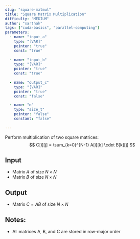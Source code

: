 ```yaml
---
slug: "square-matmul"
title: "Square Matrix Multiplication"
difficulty: "MEDIUM"
author: "sarthak"
tags: ["cuda-basics", "parallel-computing"]
parameters:
  - name: "input_a"
    type: "[VAR]"
    pointer: "true"
    const: "true"
  
  - name: "input_b"
    type: "[VAR]"
    pointer: "true"
    const: "true"
  
  - name: "output_c"
    type: "[VAR]"
    pointer: "true"
    const: "false"

  - name: "n" 
    type: "size_t"
    pointer: "false"
    constant: "false"
    
---
```


Perform multiplication of two square matrices:
$$
C[i][j] = \sum_{k=0}^{N-1} A[i][k] \cdot B[k][j]
$$

## Input
- Matrix $A$ of size $N \times N$
- Matrix $B$ of size $N \times N$ 

## Output
- Matrix $C = AB$ of size $N \times N$

## Notes:
- All matrices $\text{A}$, $\text{B}$, and $\text{C}$ are stored in row-major order